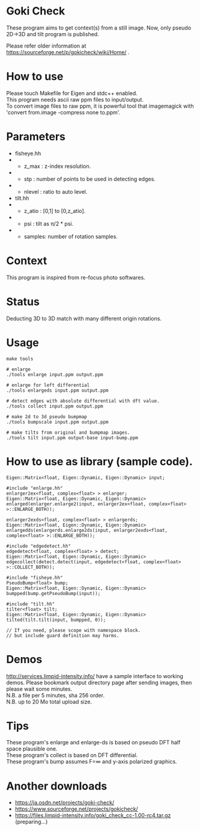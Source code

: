 # Goki Check
These program aims to get context(s) from a still image.
Now, only pseudo 2D->3D and tilt program is published. 

Please refer older information at https://sourceforge.net/p/gokicheck/wiki/Home/ .

# How to use
Please touch Makefile for Eigen and stdc++ enabled.  
This program needs ascii raw ppm files to input/output.  
To convert image files to raw ppm, it is powerful tool that imagemagick with 'convert from.image -compress none to.ppm'. 

# Parameters
* fisheye.hh
* * z_max  : z-index resolution.
* * stp    : number of points to be used in detecting edges.
* * nlevel : ratio to auto level.
* tilt.hh
* * z_atio : [0,1] to [0,z_atio].
* * psi    : tilt as &pi;/2 * psi.
* * samples: number of rotation samples.

# Context
This program is inspired from re-focus photo softwares.

# Status
Deducting 3D to 3D match with many different origin rotations. 

# Usage
    make tools
    
    # enlarge
    ./tools enlarge input.ppm output.ppm
    
    # enlarge for left differential
    ./tools enlargeds input.ppm output.ppm
    
    # detect edges with absolute differential with dft value.
    ./tools collect input.ppm output.ppm
    
    # make 2d to 3d pseudo bumpmap
    ./tools bumpscale input.ppm output.ppm
    
    # make tilts from original and bumpmap images.
    ./tools tilt input.ppm output-base input-bump.ppm

# How to use as library (sample code).
    Eigen::Matrix<float, Eigen::Dynamic, Eigen::Dynamic> input;
    
    #include "enlarge.hh"
    enlarger2ex<float, complex<float> > enlarger;
    Eigen::Matrix<float, Eigen::Dynamic, Eigen::Dynamic> enlarged(enlarger.enlarge2(input, enlarger2ex<float, complex<float> >::ENLARGE_BOTH));
    
    enlarger2exds<float, complex<float> > enlargerds;
    Eigen::Matrix<float, Eigen::Dynamic, Eigen::Dynamic> enlargedds(enlargerds.enlarge2ds(input, enlarger2exds<float, complex<float> >::ENLARGE_BOTH));
    
    #include "edgedetect.hh"
    edgedetect<float, complex<float> > detect;
    Eigen::Matrix<float, Eigen::Dynamic, Eigen::Dynamic> edgecollect(detect.detect(input, edgedetect<float, complex<float> >::COLLECT_BOTH));
    
    #include "fisheye.hh"
    PseudoBump<float> bump;
    Eigen::Matrix<float, Eigen::Dynamic, Eigen::Dynamic> bumpped(bump.getPseudoBump(input));
    
    #include "tilt.hh"
    tilter<float> tilt;
    Eigen::Matrix<float, Eigen::Dynamic, Eigen::Dynamic> tilted(tilt.tilt(input, bumpped, 0));
    
    // If you need, please scope with namespace block.
    // but include guard definition may harms.

# Demos
http://services.limpid-intensity.info/ have a sample interface to working demos.
Please bookmark output directory page after sending images, then please wait some minutes.  
N.B. a file per 5 minutes, sha 256 order.  
N.B. up to 20 Mo total upload size.

# Tips
These program's enlarge and enlarge-ds is based on pseudo DFT half space plausible one.  
These program's collect is based on DFT differential.  
These program's bump assumes F=∞ and y-axis polarized graphics.   

# Another downloads
* https://ja.osdn.net/projects/goki-check/
* https://www.sourceforge.net/projects/gokicheck/
* https://files.limpid-intensity.info/goki_check_cc-1.00-rc4.tar.gz (preparing...)
